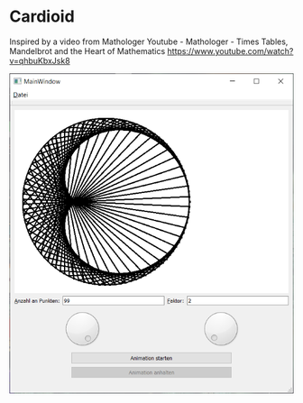 # Cardioid

Inspired by a video from Mathologer
Youtube - Mathologer - Times Tables, Mandelbrot and the Heart of Mathematics
https://www.youtube.com/watch?v=qhbuKbxJsk8

![This is how the application looks like](https://github.com/DavidWild02/Cardioid/blob/master/Cardioid1.png)

